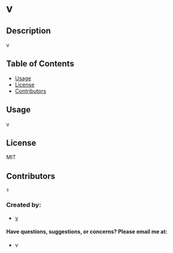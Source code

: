 
  # v
  ## Description
  v
  ## Table of Contents
  
  * [Usage](#usage)
  * [License](#license)
  * [Contributors](#contributors)

  
  ## Usage
  v
  ## License
  MIT
  ## Contributors
    s

  ### Created by:
  * [v](https://github.com/v)
  #### Have questions, suggestions, or concerns? Please email me at:
  * v
